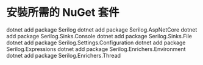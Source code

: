 # 安裝所需的 NuGet 套件
dotnet add package Serilog
dotnet add package Serilog.AspNetCore
dotnet add package Serilog.Sinks.Console
dotnet add package Serilog.Sinks.File
dotnet add package Serilog.Settings.Configuration
dotnet add package Serilog.Expressions
dotnet add package Serilog.Enrichers.Environment
dotnet add package Serilog.Enrichers.Thread